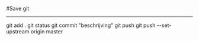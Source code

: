 #Save git
________

git add .
git status 
git commit "beschrijving"
git push
git push --set-upstream origin master

